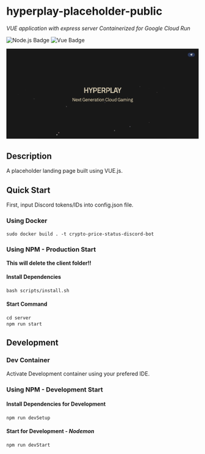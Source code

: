 # hyperplay-placeholder-public
_VUE application with express server Containerized for Google Cloud Run_

![Node.js Badge](https://img.shields.io/badge/JavaScript-Node.js-green) ![Vue Badge](https://img.shields.io/badge/Framework-VUE-green)

![ScriberScreenshots](readme-images/example.png)

## Description

A placeholder landing page built using VUE.js.

## Quick Start

First, input Discord tokens/IDs into config.json file.

### Using Docker
```
sudo docker build . -t crypto-price-status-discord-bot
```

### Using NPM - Production Start
__This will delete the client folder!!__
#### Install Dependencies
```
bash scripts/install.sh
```

#### Start Command
```
cd server
npm run start
```
## Development
### Dev Container
Activate Development container using your prefered IDE.
### Using NPM - Development Start
#### Install Dependencies for Development
```
npm run devSetup
```
#### Start for Development - _Nodemon_
```
npm run devStart
```